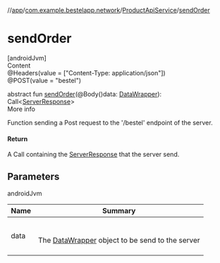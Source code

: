 //[app](../../index.md)/[com.example.bestelapp.network](../index.md)/[ProductApiService](index.md)/[sendOrder](send-order.md)



# sendOrder  
[androidJvm]  
Content  
@Headers(value = ["Content-Type: application/json"])  
@POST(value = "bestel")  
  
abstract fun [sendOrder](send-order.md)(@Body()data: [DataWrapper](../../com.example.bestelapp.data.datawrapper/-data-wrapper/index.md)): Call<[ServerResponse](../../com.example.bestelapp.data.datawrapper/-server-response/index.md)>  
More info  


Function sending a Post request to the '/bestel' endpoint of the server.



#### Return  


A Call containing the [ServerResponse](../../com.example.bestelapp.data.datawrapper/-server-response/index.md) that the server send.



## Parameters  
  
androidJvm  
  
|  Name|  Summary| 
|---|---|
| <a name="com.example.bestelapp.network/ProductApiService/sendOrder/#com.example.bestelapp.data.datawrapper.DataWrapper/PointingToDeclaration/"></a>data| <a name="com.example.bestelapp.network/ProductApiService/sendOrder/#com.example.bestelapp.data.datawrapper.DataWrapper/PointingToDeclaration/"></a><br><br>The [DataWrapper](../../com.example.bestelapp.data.datawrapper/-data-wrapper/index.md) object to be send to the server<br><br>
  
  



